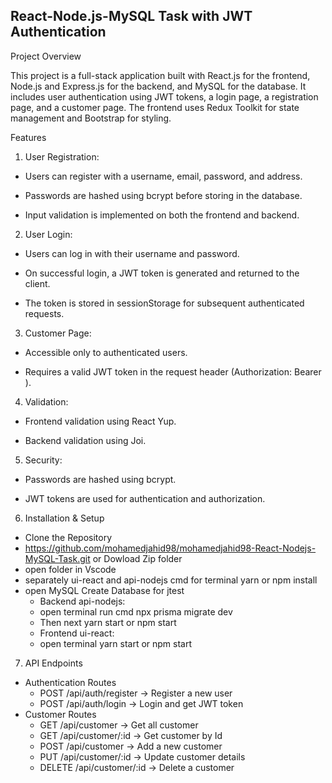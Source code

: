 ## React-Node.js-MySQL Task with JWT Authentication

Project Overview

This project is a full-stack application built with React.js for the frontend, Node.js and Express.js for the backend, and MySQL for the database. It includes user authentication using JWT tokens, a login page, a registration page, and a customer page. The frontend uses Redux Toolkit for state management and Bootstrap for styling.

Features
1. User Registration:

- Users can register with a username, email, password, and address.

- Passwords are hashed using bcrypt before storing in the database.

- Input validation is implemented on both the frontend and backend.

2. User Login:

- Users can log in with their username and password.

- On successful login, a JWT token is generated and returned to the client.

- The token is stored in sessionStorage for subsequent authenticated requests.

3. Customer Page:

- Accessible only to authenticated users.

- Requires a valid JWT token in the request header (Authorization: Bearer <token>).

4. Validation:

- Frontend validation using React Yup.

- Backend validation using Joi.

5. Security:

- Passwords are hashed using bcrypt.

- JWT tokens are used for authentication and authorization.

6. Installation & Setup
- Clone the Repository
- https://github.com/mohamedjahid98/mohamedjahid98-React-Nodejs-MySQL-Task.git or Dowload Zip folder
- open folder in Vscode
- separately ui-react and api-nodejs cmd for terminal yarn or npm install
- open MySQL Create Database for jtest
  - Backend api-nodejs:
  - open terminal run cmd npx prisma migrate dev
  - Then next yarn start or npm start
  - Frontend ui-react:
  -  open terminal yarn start or npm start

7. API Endpoints
- Authentication Routes
  - POST /api/auth/register → Register a new user
  - POST /api/auth/login → Login and get JWT token
- Customer Routes
  - GET /api/customer → Get all customer
  - GET /api/customer/:id → Get customer by Id
  - POST /api/customer → Add a new customer
  - PUT /api/customer/:id → Update customer details
  - DELETE /api/customer/:id → Delete a customer

